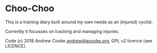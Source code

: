 
# Choo-Choo

This is a training diary built around my own needs as an (injured)
cyclist.

Currently it focusses on tracking and managing injuries.

Code (c) 2018 Andrew Cooke andrew@acooke.org, GPL v2 licence (see LICENCE).
